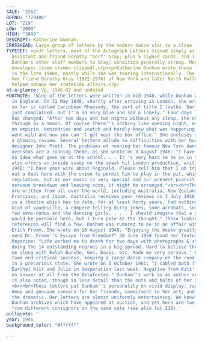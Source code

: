 ```yaml
---
SALE: '2562'
REFNO: "779406"
LOT: "219"
LOW: "2000"
HIGH: "3000"
DESCRIPT: Katherine Dunham.
CROSSHEAD: Large group of letters by the modern dance star to a close friend.
TYPESET: <p>37 letters, most of the Autograph Letters Signed simply as "Calf", to
  assistant and friend Dorothy "Dorf" Gray; plus 5 signed cards, and 7 letters from
  Dunham's other staff members to Gray; condition generally strong. Most with original
  envelopes (some stamps clipped).</p><p>Katherine Dunham wrote these letters starting
  in the late 1940s, mostly while she was touring internationally. The recipient was
  her friend Dorothy Gray (1922-1976) of New York and later North Hollywood, CA, who
  helped manage her stateside affairs.</p>
at-a-glance: Vp, 1946-62 and undated
FOOTNOTE: 'Nine of the letters were written in mid-1948, while Dunham was performing
  in England. On 31 May 1948, shortly after arriving in London, she writes: "The show
  so far is called Caribbean Rhapsody, the sort of title I loathe. Darling, I''ve
  just complained. But I''m so very blue and sad & lonely." Four days later, the mood
  has changed: "After two days and two nights without any sleep, the entire show came
  through as a smash. Of course there''s nothing like opening night, even tho I was
  on empirin, benzedrine and scotch and hardly knew what was happening. The audience
  went wild and now you can''t get near the box office." She encloses a clipping of
  a glowing review. Several letters allude to difficulties with her husband and set
  designer John Pratt. The problems of running her famous New York dance school from
  overseas are a running theme, as she wrote on 3 August 1948: "I have absolutely
  no idea what goes on at the school. . . It''s very hard to be so in the dark." She
  also offers an inside scoop on the smash hit London production, writing on 20 August
  1948: "I have your wire about Reginald. Please tell him that I am trying to work
  out a deal here with the union to permit him to play in the pit, which is against
  regulation, but as our music is very special and our present pianist is having a
  nervous breakdown and leaving soon, it might be arranged."<br><br>The later letters
  are written from all over the world, including Australia, New Zealand, Haiti, San
  Francisco, and Japan. Australia receives poor reviews on 3 July 1956: "We are playing
  in a theatre which has to date, for at least forty years, had nothing but the cheapest
  kind of vaudeville, a compere telling dirty jokes, some acrobats, some tumblers,
  few semi-nudes and the dancing girls. . . . I should imagine that a year altogether
  would be possible here, but I turn pale at the thought." Those looking for celebrity
  references will find a few. Dunham was rumored to be in an affair with famed psychologist
  Erich Fromm. She wrote on 18 August 1948: "Enjoying the books greatly. Could you
  send Dr. Fromm''s Escape from Freedom?" 30 June 1958 found her featured in Life
  Magazine: "Life worked me to death for two days with photographs & story. They''re
  doing the 14 outstanding negroes in a big spread. Hard to believe they thought of
  me along with Ralph Bunche, Gen. Davis, etc. Made me very nervous." Despite her
  fame and critical success, keeping a large dance company on the road kept her finances
  in a precarious state. She wrote on 5 October 1961: "I cabled both [former student
  Eartha] Kitt and Julie in desperation last week. Negative from Kitt''s manager,
  no answer at all from the Belafontes." Dunham''s work as an author and anthropologist
  is also noted, though in less detail than the nuts and bolts of her dance tours.
  <br><br>These letters put Dunham''s personality on vivid display: razor-sharp intelligence,
  deep and genuine concern for her friends, commitment to her art, and a flair for
  the dramatic. Her letters are almost uniformly entertaining. We know of no other
  Dunham archives which have appeared at auction, and yet here are two unrelated lots
  from different consignors in the same sale (see also lot 218).'
pullquote: ''
year: 1946
background_color: "#ffffff"

---
```


